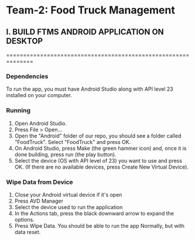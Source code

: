 # Team-2: Food Truck Management

## I. BUILD FTMS ANDROID APPLICATION ON DESKTOP
==============================================================

### Dependencies
To run the app, you must have Android Studio along with API level 23 installed on your computer.

### Running
1. Open Android Studio.
2. Press File > Open...
3. Open the "Android" folder of our repo, you should see a folder called "FoodTruck". Select "FoodTruck" and press OK.
4. On Android Studio, press Make (the green hammer icon) and, once it is done building, press run (the play button).
5. Select the device (OS with API level of 23) you want to use and press OK. (If there are no available devices, press Create New Virtual Device).

### Wipe Data from Device

1. Close your Android virtual device if it's open
2. Press AVD Manager
3. Select the device used to run the application
4. In the Actions tab, press the black downward arrow to expand the options.
5. Press Wipe Data. You should be able to run the app Normally, but with data reset.
